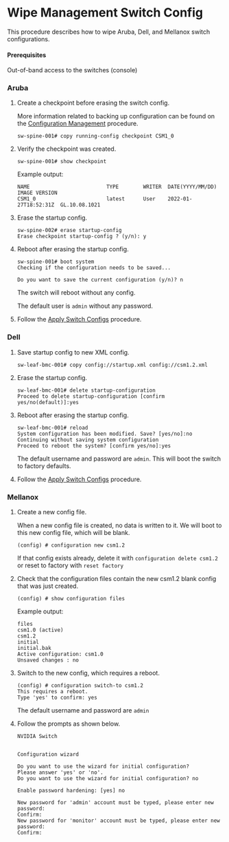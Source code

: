 # Wipe Management Switch Config

This procedure describes how to wipe Aruba, Dell, and Mellanox switch configurations.

#### Prerequisites

Out-of-band access to the switches (console)

### Aruba

1. Create a checkpoint before erasing the switch config.

   More information related to backing up configuration can be found on the [Configuration Management](config_management.md) procedure.

   ```
   sw-spine-001# copy running-config checkpoint CSM1_0
   ```

1. Verify the checkpoint was created.

   ```
   sw-spine-001# show checkpoint
   ```

   Example output:

   ```
   NAME                         TYPE        WRITER  DATE(YYYY/MM/DD)      IMAGE VERSION
   CSM1_0                       latest      User    2022-01-27T18:52:31Z  GL.10.08.1021
   ```

1. Erase the startup config.

   ```
   sw-spine-002# erase startup-config
   Erase checkpoint startup-config ? (y/n): y
   ```

1. Reboot after erasing the startup config.

   ```
   sw-spine-001# boot system
   Checking if the configuration needs to be saved...

   Do you want to save the current configuration (y/n)? n
   ```

   The switch will reboot without any config.

   The default user is `admin` without any password.

1. Follow the [Apply Switch Configs](apply_switch_configs.md) procedure.

### Dell

1. Save startup config to new XML config.

   ```
   sw-leaf-bmc-001# copy config://startup.xml config://csm1.2.xml
   ```

1. Erase the startup config.

   ```
   sw-leaf-bmc-001# delete startup-configuration
   Proceed to delete startup-configuration [confirm yes/no(default)]:yes
   ```

1. Reboot after erasing the startup config.

   ```
   sw-leaf-bmc-001# reload
   System configuration has been modified. Save? [yes/no]:no
   Continuing without saving system configuration
   Proceed to reboot the system? [confirm yes/no]:yes
   ```

   The default username and password are `admin`.
   This will boot the switch to factory defaults.

1. Follow the [Apply Switch Configs](apply_switch_configs.md) procedure.

### Mellanox

1. Create a new config file.

   When a new config file is created, no data is written to it. We will boot to this new config file, which will be blank.

   ```
   (config) # configuration new csm1.2
   ```

   If that config exists already, delete it with `configuration delete csm1.2` or reset to factory with `reset factory`

1. Check that the configuration files contain the new csm1.2 blank config that was just created.

   ```
   (config) # show configuration files
   ```

   Example output:

   ```
   files
   csm1.0 (active)
   csm1.2
   initial
   initial.bak
   Active configuration: csm1.0
   Unsaved changes : no
   ```

1. Switch to the new config, which requires a reboot.

   ```
   (config) # configuration switch-to csm1.2
   This requires a reboot.
   Type 'yes' to confirm: yes
   ```

   The default username and password are `admin`

1. Follow the prompts as shown below.

   ```
   NVIDIA Switch


   Configuration wizard

   Do you want to use the wizard for initial configuration?
   Please answer 'yes' or 'no'.
   Do you want to use the wizard for initial configuration? no

   Enable password hardening: [yes] no

   New password for 'admin' account must be typed, please enter new password:
   Confirm:
   New password for 'monitor' account must be typed, please enter new password:
   Confirm:
   ```
